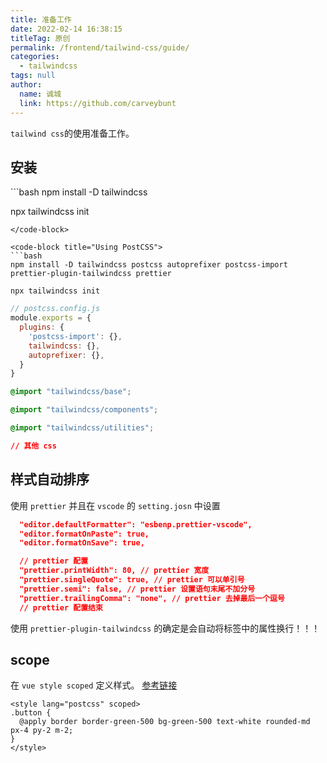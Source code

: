```yaml
---
title: 准备工作
date: 2022-02-14 16:38:15
titleTag: 原创
permalink: /frontend/tailwind-css/guide/
categories: 
  - tailwindcss
tags: null
author: 
  name: 诚城
  link: https://github.com/carveybunt
---
```

`tailwind css`的使用准备工作。
<!-- more -->
## 安装
<code-group>
  <code-block title="wind CLI" active>
  ```bash
  npm install -D tailwindcss

  npx tailwindcss init
  ```
  </code-block>

  <code-block title="Using PostCSS">
  ```bash
  npm install -D tailwindcss postcss autoprefixer postcss-import prettier-plugin-tailwindcss prettier
  
  npx tailwindcss init
  ```
  </code-block>
</code-group>

```js
// postcss.config.js
module.exports = {
  plugins: {
    'postcss-import': {},
    tailwindcss: {},
    autoprefixer: {},
  }
}
```

```css
@import "tailwindcss/base";

@import "tailwindcss/components";

@import "tailwindcss/utilities";

// 其他 css
```

## 样式自动排序

使用 `prettier` 并且在 `vscode` 的 `setting.josn` 中设置 
```json
  "editor.defaultFormatter": "esbenp.prettier-vscode",
  "editor.formatOnPaste": true,
  "editor.formatOnSave": true,

  // prettier 配置
  "prettier.printWidth": 80, // prettier 宽度
  "prettier.singleQuote": true, // prettier 可以单引号
  "prettier.semi": false, // prettier 设置语句末尾不加分号
  "prettier.trailingComma": "none", // prettier 去掉最后一个逗号
  // prettier 配置结束
```

使用 `prettier-plugin-tailwindcss` 的确定是会自动将标签中的属性换行！！！

## scope
在 `vue style scoped` 定义样式。 [参考链接](https://arrangeactassert.com/posts/how-to-use-tailwind-scoped-css-styles-with-vue/)
```vue
<style lang="postcss" scoped>
.button {
  @apply border border-green-500 bg-green-500 text-white rounded-md px-4 py-2 m-2;
}
</style>
```